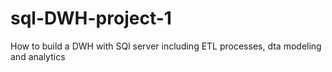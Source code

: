 # sql-DWH-project-1
How to build a DWH with SQl server including ETL processes, dta modeling and analytics
